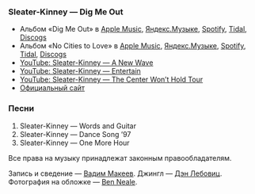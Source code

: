### Sleater-Kinney — Dig Me Out

- Альбом «Dig Me Out» в
	[Apple Music](https://music.apple.com/album/906136610),
	[Яндекс.Музыке](https://music.yandex.ru/album/2122940),
	[Spotify](https://open.spotify.com/playlist/2PWZ18Kw48yzVKwfDuJnvz),
	[Tidal](https://tidal.com/browse/album/34983757),
	[Discogs](https://www.discogs.com/master/64435)
- Альбом «No Cities to Love» в
	[Apple Music](https://music.apple.com/album/927171224),
	[Яндекс.Музыке](https://music.yandex.ru/album/2434913),
	[Spotify](https://open.spotify.com/playlist/1wfsb97SoddYx0qAyZFNOd),
	[Tidal](https://tidal.com/browse/album/39346081),
	[Discogs](https://www.discogs.com/master/785249)
- [YouTube: Sleater-Kinney — A New Wave](https://youtu.be/Kc1htX3q-F0)
- [YouTube: Sleater-Kinney — Entertain](https://youtu.be/MbxRu7fwR24)
- [YouTube: Sleater-Kinney — The Center Won’t Hold Tour](https://youtu.be/IgfIh-NBoCw)
- [Официальный сайт](https://www.sleater-kinney.com/)

### Песни

1. Sleater-Kinney — Words and Guitar
2. Sleater-Kinney — Dance Song ’97
3. Sleater-Kinney — One More Hour

Все права на музыку принадлежат законным правообладателям.

Запись и сведение — [Вадим Макеев](https://twitter.com/pepelsbey).
Джингл — [Дэн Лебовиц](https://www.youtube.com/channel/UC38A5qHrlc_Zgua7vL4b96w).
Фотография на обложке — [Ben Neale](https://unsplash.com/photos/7zcNSqzczzg/share).
